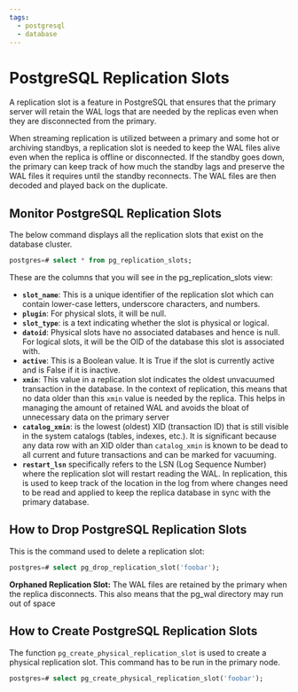 ```yaml
---
tags:
  - postgresql
  - database
---
```

# PostgreSQL Replication Slots

A replication slot is a feature in PostgreSQL that ensures that the primary
server will retain the WAL logs that are needed by the replicas even when they
are disconnected from the primary.

When streaming replication is utilized between a primary and some hot or
archiving standbys, a replication slot is needed to keep the WAL files alive
even when the replica is offline or disconnected. If the standby goes down, the
primary can keep track of how much the standby lags and preserve the WAL files
it requires until the standby reconnects. The WAL files are then decoded and
played back on the duplicate.

## Monitor PostgreSQL Replication Slots

The below command displays all the replication slots that exist on the database
cluster.

```SQL
postgres=# select * from pg_replication_slots;
```

These are the columns that you will see in the pg_replication_slots view:

- **`slot_name`**: This is a unique identifier of the replication slot which can
  contain lower-case letters, underscore characters, and numbers.
- **`plugin`**: For physical slots, it will be null.
- **`slot_type`**: is a text indicating whether the slot is physical or logical.
- **`datoid`**: Physical slots have no associated databases and hence is null.
  For logical slots, it will be the OID of the database this slot is associated
  with.
- **`active`**: This is a Boolean value. It is True if the slot is currently
  active and is False if it is inactive.
- **`xmin`**: This value in a replication slot indicates the oldest unvacuumed
  transaction in the database. In the context of replication, this means that no
  data older than this `xmin` value is needed by the replica. This helps in
  managing the amount of retained WAL and avoids the bloat of unnecessary data
  on the primary server
- **`catalog_xmin`**: is the lowest (oldest) XID (transaction ID) that is still
  visible in the system catalogs (tables, indexes, etc.). It is significant
  because any data row with an XID older than `catalog_xmin` is known to be dead
  to all current and future transactions and can be marked for vacuuming.
- **`restart_lsn`** specifically refers to the LSN (Log Sequence Number) where
  the replication slot will restart reading the WAL. In replication, this is
  used to keep track of the location in the log from where changes need to be
  read and applied to keep the replica database in sync with the primary
  database.
## How to Drop PostgreSQL Replication Slots

This is the command used to delete a replication slot:

```SQL
postgres=# select pg_drop_replication_slot('foobar');
```

**Orphaned Replication Slot:** The WAL files are retained by the primary when
the replica disconnects. This also means that the pg_wal directory may run out
of space

## How to Create PostgreSQL Replication Slots

The function `pg_create_physical_replication_slot` is used to create a physical
replication slot. This command has to be run in the primary node.

```SQL
postgres=# select pg_create_physical_replication_slot('foobar');
```

